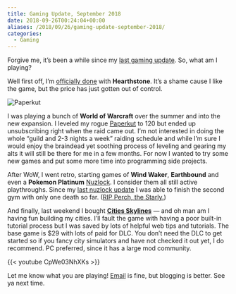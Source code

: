 ```yaml
---
title: Gaming Update, September 2018
date: 2018-09-26T00:24:04+00:00
aliases: /2018/09/26/gaming-update-september-2018/
categories:
  - Gaming
---
```


Forgive me, it&#8217;s been a while since my [last gaming update][1]. So, what am I playing?

Well first off, I&#8217;m [officially done][2] with **Hearthstone**. It&#8217;s a shame cause I like the game, but the price has just gotten out of control.

![Paperkut][3]

I was playing a bunch of **World of Warcraft** over the summer and into the new expansion. I leveled my rogue [Paperkut][4] to 120 but ended up unsubscribing right when the raid came out. I&#8217;m not interested in doing the whole &#8220;guild and 2-3 nights a week&#8221; raiding schedule and while I&#8217;m sure I would enjoy the braindead yet soothing process of leveling and gearing my alts it will still be there for me in a few months. For now I wanted to try some new games and put some more time into programming side projects.

After WoW, I went retro, starting games of **Wind Waker**, **Earthbound** and even a **Pokemon Platinum** [Nuzlock][5]. I consider them all still active playthroughs. Since my [last nuzlock update][6] I was able to finish the second gym with only one death so far. ([RIP Perch, the Starly.][7])

And finally, last weekend I bought **[Cities Skylines][8]** &#8212; and oh man am I having fun building my cities. I&#8217;ll fault the game with having a poor built-in tutorial process but I was saved by lots of helpful web tips and tutorials. The base game is $29 with lots of paid for DLC. You don&#8217;t need the DLC to get started so if you fancy city simulators and have not checked it out yet, I do recommend. PC preferred, since it has a large mod community.

{{< youtube CpWe03NhXKs >}}

Let me know what you are playing! [Email][9] is fine, but blogging is better. See ya next time.

[1]: http://mikezornek.com/2018/05/18/gaming-update-may-2018/
[2]: http://mikezornek.com/2018/08/06/hearthstone-is-too-expensive/
[3]: http://mikezornek.com/media/images/paperkut.png "Paperkut"
[4]: https://worldofwarcraft.com/en-us/character/wyrmrest-accord/Paperkut
[5]: https://bulbapedia.bulbagarden.net/wiki/Nuzlocke_Challenge
[6]: https://zorn.micro.blog/2018/09/11/started-this-nuzlock.html
[7]: https://micro.blog/zorn/878016
[8]: https://store.steampowered.com/app/255710/Cities_Skylines/
[9]: mailto:mike@mikezornek.com

